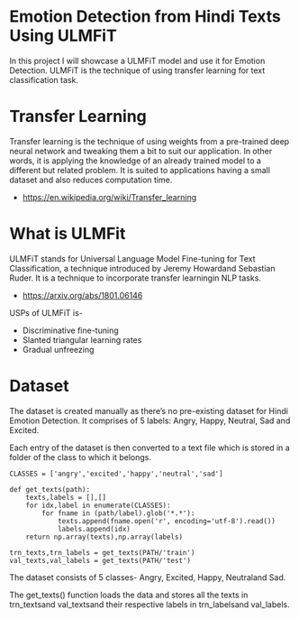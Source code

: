 # Emotion Detection from Hindi Texts Using ULMFiT

In this project I will showcase a ULMFiT model and use it for Emotion Detection. ULMFiT is the technique of using transfer learning for text classification task.

# Transfer Learning

Transfer learning is the technique of using weights from a pre-trained deep neural network and tweaking them a bit to suit our application. In other words, it is applying the knowledge of an already trained model to a different but related problem.
It is suited to applications having a small dataset and also reduces computation time.
  - https://en.wikipedia.org/wiki/Transfer_learning

# What is ULMFit

ULMFiT stands for Universal Language Model Fine-tuning for Text Classification, a technique introduced by Jeremy Howardand Sebastian Ruder. It is a technique to incorporate transfer learningin NLP tasks.
  - https://arxiv.org/abs/1801.06146
  
USPs of ULMFiT is-
  - Discriminative fine-tuning
  - Slanted triangular learning rates
  - Gradual unfreezing
   
# Dataset
The dataset is created manually as there’s no pre-existing dataset for Hindi Emotion Detection. It comprises of 5 labels: Angry, Happy, Neutral, Sad and Excited.

Each entry of the dataset is then converted to a text file which is stored in a folder of the class to which it belongs.

```
CLASSES = ['angry','excited','happy','neutral','sad']
```
```
def get_texts(path):
    texts,labels = [],[]
    for idx,label in enumerate(CLASSES):
        for fname in (path/label).glob('*.*'):
            texts.append(fname.open('r', encoding='utf-8').read())
            labels.append(idx)
    return np.array(texts),np.array(labels)
```
```
trn_texts,trn_labels = get_texts(PATH/'train')
val_texts,val_labels = get_texts(PATH/'test')
```

The dataset consists of 5 classes- Angry, Excited, Happy, Neutraland Sad.

The get_texts() function loads the data and stores all the texts in trn_textsand val_textsand their respective labels in trn_labelsand val_labels.
